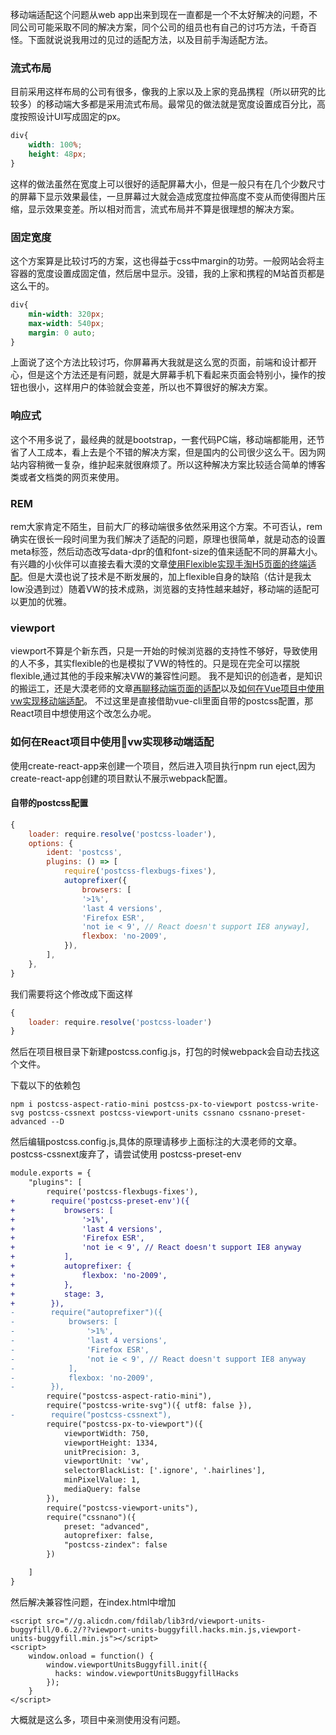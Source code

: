 移动端适配这个问题从web app出来到现在一直都是一个不太好解决的问题，不同公司可能采取不同的解决方案，同个公司的组员也有自己的讨巧方法，千奇百怪。下面就说说我用过的见过的适配方法，以及目前手淘适配方法。

### 流式布局
目前采用这样布局的公司有很多，像我的上家以及上家的竞品携程（所以研究的比较多）的移动端大多都是采用流式布局。最常见的做法就是宽度设置成百分比，高度按照设计UI写成固定的px。
```css
div{
    width: 100%;
    height: 48px;
}
```
这样的做法虽然在宽度上可以很好的适配屏幕大小，但是一般只有在几个少数尺寸的屏幕下显示效果最佳，一旦屏幕过大就会造成宽度拉伸高度不变从而使得图片压缩，显示效果变差。所以相对而言，流式布局并不算是很理想的解决方案。

### 固定宽度
这个方案算是比较讨巧的方案，这也得益于css中margin的功劳。一般网站会将主容器的宽度设置成固定值，然后居中显示。没错，我的上家和携程的M站首页都是这么干的。
```css
div{
    min-width: 320px;
    max-width: 540px;
    margin: 0 auto;
}
```
上面说了这个方法比较讨巧，你屏幕再大我就是这么宽的页面，前端和设计都开心，但是这个方法还是有问题，就是大屏幕手机下看起来页面会特别小，操作的按钮也很小，这样用户的体验就会变差，所以也不算很好的解决方案。

### 响应式
这个不用多说了，最经典的就是bootstrap，一套代码PC端，移动端都能用，还节省了人工成本，看上去是个不错的解决方案，但是国内的公司很少这么干。因为网站内容稍微一复杂，维护起来就很麻烦了。所以这种解决方案比较适合简单的博客类或者文档类的网页来使用。

### REM
rem大家肯定不陌生，目前大厂的移动端很多依然采用这个方案。不可否认，rem确实在很长一段时间里为我们解决了适配的问题，原理也很简单，就是动态的设置meta标签，然后动态改写data-dpr的值和font-size的值来适配不同的屏幕大小。有兴趣的小伙伴可以直接去看大漠的文章[使用Flexible实现手淘H5页面的终端适配](https://www.w3cplus.com/mobile/lib-flexible-for-html5-layout.html)。但是大漠也说了技术是不断发展的，加上flexible自身的缺陷（估计是我太low没遇到过）随着VW的技术成熟，浏览器的支持性越来越好，移动端的适配可以更加的优雅。 

### viewport
viewport不算是个新东西，只是一开始的时候浏览器的支持性不够好，导致使用的人不多，其实flexible的也是模拟了VW的特性的。只是现在完全可以摆脱flexible,通过其他的手段来解决VW的兼容性问题。
我不是知识的创造者，是知识的搬运工，还是大漠老师的文章[再聊移动端页面的适配](https://www.w3cplus.com/css/vw-for-layout.html)以及[如何在Vue项目中使用vw实现移动端适配](https://www.w3cplus.com/mobile/vw-layout-in-vue.html)。
不过这里是直接借助vue-cli里面自带的postcss配置，那React项目中想使用这个改怎么办呢。

### 如何在React项目中使用vw实现移动端适配
使用create-react-app来创建一个项目，然后进入项目执行npm run eject,因为create-react-app创建的项目默认不展示webpack配置。

#### 自带的postcss配置
``` js
{
    loader: require.resolve('postcss-loader'),
    options: {
        ident: 'postcss',
        plugins: () => [
            require('postcss-flexbugs-fixes'),
            autoprefixer({
                browsers: [
                '>1%',
                'last 4 versions',
                'Firefox ESR',
                'not ie < 9', // React doesn't support IE8 anyway],
                flexbox: 'no-2009',
            }),
        ],
    },
}

```

我们需要将这个修改成下面这样
```js
{
    loader: require.resolve('postcss-loader')
}

```
然后在项目根目录下新建postcss.config.js，打包的时候webpack会自动去找这个文件。

下载以下的依赖包
```
npm i postcss-aspect-ratio-mini postcss-px-to-viewport postcss-write-svg postcss-cssnext postcss-viewport-units cssnano cssnano-preset-advanced --D
```
然后编辑postcss.config.js,具体的原理请移步上面标注的大漠老师的文章。  
postcss-cssnext废弃了，请尝试使用 postcss-preset-env

```diff
module.exports = {
    "plugins": [
        require('postcss-flexbugs-fixes'),
+        require('postcss-preset-env')({
+           browsers: [
+               '>1%',
+               'last 4 versions',
+               'Firefox ESR',
+               'not ie < 9', // React doesn't support IE8 anyway
+           ],
+           autoprefixer: {
+               flexbox: 'no-2009',
+           },
+           stage: 3,
+        }),
-        require("autoprefixer")({
-            browsers: [
-                '>1%',
-                'last 4 versions',
-                'Firefox ESR',
-                'not ie < 9', // React doesn't support IE8 anyway
-            ],
-            flexbox: 'no-2009',
-        }),
        require("postcss-aspect-ratio-mini"),
        require("postcss-write-svg")({ utf8: false }),
-        require("postcss-cssnext"),
        require("postcss-px-to-viewport")({
            viewportWidth: 750,
            viewportHeight: 1334,
            unitPrecision: 3,
            viewportUnit: 'vw',
            selectorBlackList: ['.ignore', '.hairlines'],
            minPixelValue: 1,
            mediaQuery: false
        }),
        require("postcss-viewport-units"),
        require("cssnano")({
            preset: "advanced",
            autoprefixer: false,
            "postcss-zindex": false
        })

    ]
}
```
然后解决兼容性问题，在index.html中增加
```
<script src="//g.alicdn.com/fdilab/lib3rd/viewport-units-buggyfill/0.6.2/??viewport-units-buggyfill.hacks.min.js,viewport-units-buggyfill.min.js"></script>
<script>
    window.onload = function() {
        window.viewportUnitsBuggyfill.init({
          hacks: window.viewportUnitsBuggyfillHacks
        });
    }
</script>

```
大概就是这么多，项目中亲测使用没有问题。


